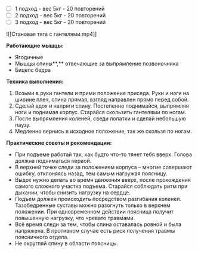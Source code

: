 
- [ ] 1 подход - вес 5кг - 20 повторений
- [ ] 2 подход - вес 5кг - 20 повторений
- [ ] 3 подход - вес 5кг - 20 повторений

![[Становая тяга с гантелями.mp4]]

**Работающие мышцы:**

-   Ягодичные
-   Мышцы спины**,** отвечающие за выпрямление позвоночника
-   Бицепс бедра

**Техника выполнения:**

1.  Возьми в руки гантели и прими положение приседа. Руки и ноги на ширине плеч, спина прямая, взгляд направлен прямо перед собой.
2.  Сделай вдох и напряги спину. Постепенно поднимайся, выпрямляя ноги и поднимая корпус. Старайся скользить гантелями по ногам.
3.  После выпрямления коленей, сведи лопатки и сделай небольшую паузу.
4.  Медленно вернись в исходное положение, так же скользя по ногам.

**Практические советы и рекомендации:**

-   При подъеме работай так, как будто что-то тянет тебя вверх. Голова должна подниматься первой.
-   В верхней точке следи за положением корпуса – многие совершают ошибку, отклоняясь назад, тем самым нагружая поясницу.
-   Выдох нужно делать во время движения вверх, после прохождения самого сложного участка подъема. Старайся соблюдать ритм при дыхании, чтобы снизить нагрузку на сердце.
-   Подъем должен происходить посредством разгибания коленей. Тазобедренные суставы можно разогнуть только в верхнем положении. При одновременном действии поясница получит повышенную нагрузку, что чревато травмами.
-   Всё время следи за тем, чтобы спина оставалась ровной и была напряжена. В противном случае есть риск получения травмы поясничного отдела.
-   Не округляй спину в области поясницы.